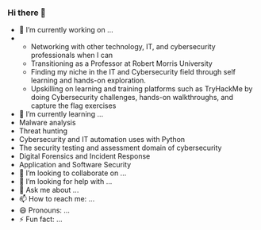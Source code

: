 ### Hi there 👋

- 🔭 I’m currently working on ...
 - - Networking with other technology, IT, and cybersecurity professionals when I can
   - Transitioning as a Professor at Robert Morris University
   - Finding my niche in the IT and Cybersecurity field through self learning and hands-on exploration.
   - Upskilling on learning and training platforms such as TryHackMe by doing Cybersecurity challenges, hands-on walkthroughs, and capture the flag exercises
- 🌱 I’m currently learning ...
 - Malware analysis
 - Threat hunting
 - Cybersecurity and IT automation uses with Python
 - The security testing and assessment domain of cybersecurity
 - Digital Forensics and Incident Response
 - Application and Software Security
- 👯 I’m looking to collaborate on ...
- 🤔 I’m looking for help with ...
- 💬 Ask me about ...
- 📫 How to reach me: ...
- 😄 Pronouns: ...
- ⚡ Fun fact: ...
